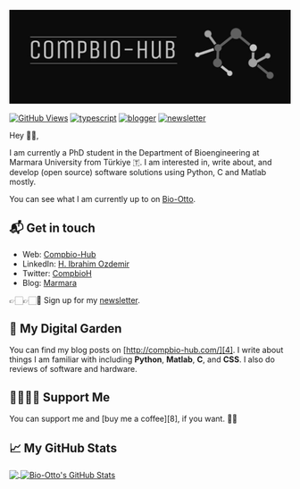 [![Bio-Otto](https://github.com/Bio-Otto/Example_MD_Scripts/blob/master/1500x500.jpg)][1]

[![GitHub Views](https://komarev.com/ghpvc/?username=Bio-Otto&color=FAC151)][1]
[![typescript](https://img.shields.io/badge/TypeScript-Fan-FAC151.svg?logo=typescript&logoWidth=20)](https://github.com/Bio-Otto)
[![blogger](https://img.shields.io/badge/Blogger-Follow%20Me-FAC151.svg?logo=hashnode&logoWidth=20)][4]
[![newsletter](https://img.shields.io/badge/Newsletter-subscribe-%23FAC151.svg?logo=gmail&logoWidth=20)][5]

Hey 👋🏻,

I am currently a PhD student in the Department of Bioengineering at Marmara University from Türkiye 🇹. I am interested in, write about, and develop (open source) software solutions using Python, C and Matlab mostly.

You can see what I am currently up to on [Bio-Otto][6].

## 📬 Get in touch

- Web: [Compbio-Hub][4]
- LinkedIn: [H. Ibrahim Ozdemir][2]
- Twitter: [CompbioH][3]
- Blog: [Marmara][6]


👉🏻👉🏻📧 Sign up for my [newsletter][5].

## 🌳 My Digital Garden

You can find my blog posts on [http://compbio-hub.com/][4]. I write about things I
am familiar with including **Python**, **Matlab**, **C**, and
**CSS**. I also do reviews of software and hardware.

## 🤜🏻🤛🏻 Support Me

You can support me and [buy me a coffee][8], if you want. 🙏🏻


## &#x1f4c8; My GitHub Stats

<a href="https://github.com/Bio-Otto/Bio-Otto">
  <img align="center" src="https://github-readme-stats.vercel.app/api/top-langs/?username=Bio-Otto&hide=java,html&title_color=000000&text_color=000000" />
</a>

<a href="https://github.com/Bio-Otto/Bio-Otto">
  <img align="center" src="https://github-readme-stats.vercel.app/api?username=Bio-Otto&show_icons=true&line_height=27&count_private=true&title_color=000000&text_color=000000&icon_color=FAC051" alt="Bio-Otto's GitHub Stats" />
</a>

[1]: https://Bio-Otto.me/?utm_source=github.com&utm_medium=gh-profile-Bio-Otto&utm_campaign=Bio-Otto
[2]: https://www.linkedin.com/in/halil-ibrahim-%C3%B6zdemir-951197b9/
[3]: https://twitter.com/CompbioH
[4]: http://compbio-hub.com/
[5]: https://newsletter.Bio-Otto.me?utm_source=github.com&utm_medium=gh-profile-Bio-Otto&utm_campaign=Bio-Otto
[6]: http://compbio.bioe.eng.marmara.edu.tr/group-members/halil-ibrahim-ozdemir
